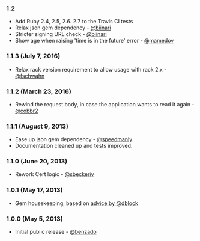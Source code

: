 ### 1.2

* Add Ruby 2.4, 2.5, 2.6. 2.7 to the Travis CI tests
* Relax json gem dependency - [@biinari]
* Stricter signing URL check - [@biinari]
* Show age when raising 'time is in the future' error - [@mamedov]

### 1.1.3 (July 7, 2016)

* Relax rack version requirement to allow usage with rack 2.x - [@fschwahn]

### 1.1.2 (March 23, 2016)

* Rewind the request body, in case the application wants to read it again - [@cobbr2]

### 1.1.1 (August 9, 2013)

* Ease up json gem dependency - [@speedmanly]
* Documentation cleaned up and tests improved.

### 1.1.0 (June 20, 2013)

* Rework Cert logic - [@sbeckeriv]

### 1.0.1 (May 17, 2013)

* Gem housekeeping, based on [advice by @dblock](http://code.dblock.org/your-first-ruby-gem)

### 1.0.0 (May 5, 2013)

* Initial public release - [@benzado]

[@benzado]: https://github.com/benzado
[@biinari]: https://github.com/biinari
[@cobbr2]: https://github.com/cobbr2
[@dblock]: https://github.com/dblock
[@fschwahn]: https://github.com/fschwahn
[@mamedov]: https://github.com/mamedov
[@sbeckeriv]: https://github.com/sbeckeriv
[@speedmanly]: https://github.com/speedmanly
